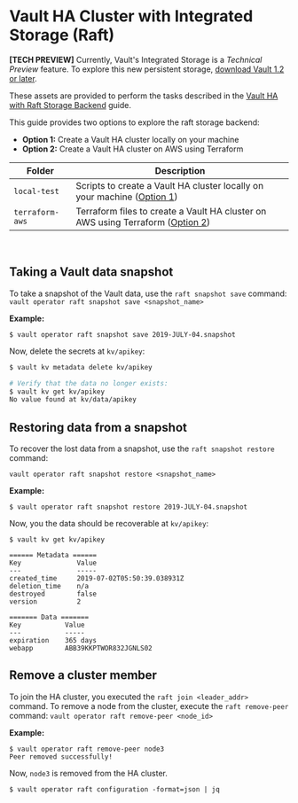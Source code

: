 # Vault HA Cluster with Integrated Storage (Raft)

**[TECH PREVIEW]** Currently, Vault's Integrated Storage is a _Technical Preview_ feature. To explore this new persistent storage, [download Vault 1.2 or later](https://releases.hashicorp.com/vault/).

These assets are provided to perform the tasks described in the [Vault HA with Raft Storage Backend](https://learn.hashicorp.com/vault/operations/raft-storage) guide.

This guide provides two options to explore the raft storage backend:

- **Option 1:** Create a Vault HA cluster locally on your machine
- **Option 2:** Create a Vault HA cluster on AWS using Terraform

| Folder                     | Description                                      |
|----------------------------|--------------------------------------------------|
| `local-test`               | Scripts to create a Vault HA cluster locally on your machine ([Option 1](https://github.com/hashicorp/vault-guides/tree/master/operations/raft-storage/local-test)) |
| `terraform-aws`            | Terraform files to create a Vault HA cluster on AWS using Terraform ([Option 2](https://github.com/hashicorp/vault-guides/tree/master/operations/raft-storage/terraform-aws)) |

<br>

## Taking a Vault data snapshot

To take a snapshot of the Vault data, use the `raft snapshot save` command: `vault operator raft snapshot save <snapshot_name>`

**Example:**

```plaintext
$ vault operator raft snapshot save 2019-JULY-04.snapshot
```

Now, delete the secrets at `kv/apikey`:

```sh
$ vault kv metadata delete kv/apikey

# Verify that the data no longer exists:
$ vault kv get kv/apikey
No value found at kv/data/apikey
```

## Restoring data from a snapshot

To recover the lost data from a snapshot, use the `raft snapshot restore`
command:

```plaintext
vault operator raft snapshot restore <snapshot_name>
```

**Example:**

```plaintext
$ vault operator raft snapshot restore 2019-JULY-04.snapshot
```

Now, you the data should be recoverable at `kv/apikey`:

```plaintext
$ vault kv get kv/apikey

====== Metadata ======
Key              Value
---              -----
created_time     2019-07-02T05:50:39.038931Z
deletion_time    n/a
destroyed        false
version          2

======= Data =======
Key           Value
---           -----
expiration    365 days
webapp        ABB39KKPTWOR832JGNLS02
```


## Remove a cluster member

To join the HA cluster, you executed the `raft join <leader_addr>` command. To remove a node from the cluster, execute the `raft remove-peer` command: `vault operator raft remove-peer <node_id>`


**Example:**

```plaintext
$ vault operator raft remove-peer node3
Peer removed successfully!
```

Now, `node3` is removed from the HA cluster.

```plaintext
$ vault operator raft configuration -format=json | jq
```
